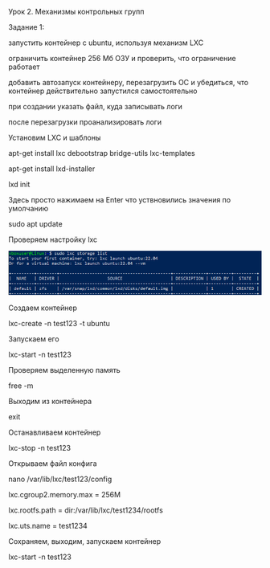 Урок 2. Механизмы контрольных групп

Задание 1:

запустить контейнер с ubuntu, используя механизм LXC

ограничить контейнер 256 Мб ОЗУ и проверить, что ограничение работает
 
добавить автозапуск контейнеру, перезагрузить ОС и убедиться, что контейнер действительно запустился самостоятельно
 
при создании указать файл, куда записывать логи
 
после перезагрузки проанализировать логи

Установим LXC и шаблоны

apt-get install lxc debootstrap bridge-utils lxc-templates

apt-get install lxd-installer

lxd init

Здесь просто нажимаем на Enter что уствновились значения по умолчанию

sudo apt update

Проверяем настройку lxc

![Pic1](Pictures/Pic1.PNG)

Создаем контейнер

lxc-create -n test123 -t ubuntu

Запускаем его

lxc-start -n test123

Проверяем выделенную память

free -m

Выходим из контейнера

exit

Останавливаем контейнер

lxc-stop -n test123

Открываем файл конфига

nano /var/lib/lxc/test123/config

lxc.cgroup2.memory.max = 256M

lxc.rootfs.path = dir:/var/lib/lxc/test1234/rootfs

lxc.uts.name = test1234

Сохраняем, выходим, запускаем контейнер

lxc-start -n test123




